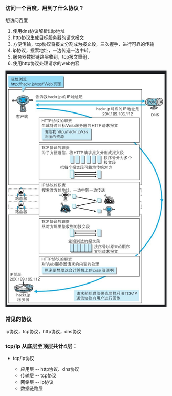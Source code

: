 ### 访问一个百度，用到了什么协议？

想访问百度
1. 使用dns协议解析出ip地址
2. http协议生成目标服务器的请求报文
3. 方便传输，tcp协议将报文分割成为报文段，三次握手，进行可靠的传输
4. ip协议，搜索地址，一边传送一边中转。
5. 服务器数据链路层收到，tcp报文重组，
6. 使用http协议处理请求的web内容

![http图解](./http.png)

### 常见的协议
ip协议，tcp协议，http协议，dns协议

### tcp/ip 从底层至顶层共计4层：

+ tcp/ip协议

    + 应用层 -- http协议、dns协议
    + 传输层 -- tcp协议
    + 网络层 -- ip协议
    + 数据链路层 